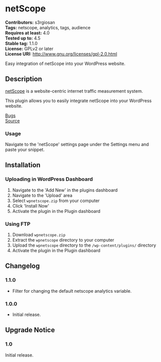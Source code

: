 # netScope #
**Contributors:** s3rgiosan    
**Tags:** netscope, analytics, tags, audience    
**Requires at least:** 4.0    
**Tested up to:** 4.5    
**Stable tag:** 1.1.0   
**License:** GPLv2 or later    
**License URI:** http://www.gnu.org/licenses/gpl-2.0.html    

Easy integration of netScope into your WordPress website.  

## Description ##

[netScope](http://netscope.marktest.pt/) is a website-centric internet traffic measurement system.

This plugin allows you to easily integrate netScope into your WordPress website.  

[Bugs](https://github.com/s3rgiosan/wpnetscope/issues)  
[Source](https://github.com/s3rgiosan/wpnetscope)  

### Usage ###

Navigate to the 'netScope' settings page under the Settings menu and paste your snippet.  

## Installation ##

### Uploading in WordPress Dashboard ###

1. Navigate to the 'Add New' in the plugins dashboard
2. Navigate to the 'Upload' area
3. Select `wpnetscope.zip` from your computer
4. Click 'Install Now'
5. Activate the plugin in the Plugin dashboard

### Using FTP ###

1. Download `wpnetscope.zip`
2. Extract the `wpnetscope` directory to your computer
3. Upload the `wpnetscope` directory to the `/wp-content/plugins/` directory
4. Activate the plugin in the Plugin dashboard

## Changelog ##

### 1.1.0 ###
* Filter for changing the default netscope analytics variable. 

### 1.0.0 ###
* Initial release.  

## Upgrade Notice ##

### 1.0 ###
Initial release.  
